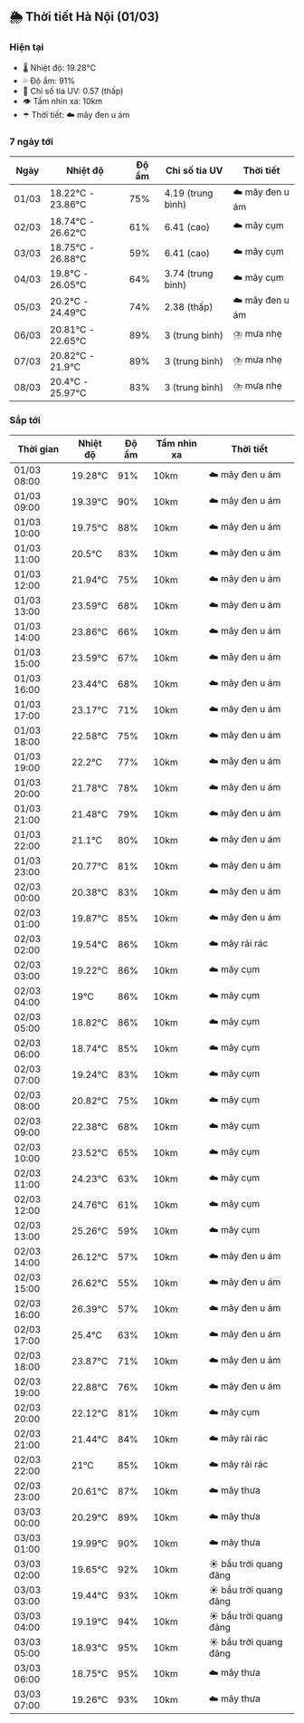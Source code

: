 ## 🌦️ Thời tiết Hà Nội (01/03)

### Hiện tại

- 🌡️ Nhiệt độ: 19.28℃
- 💦 Độ ẩm: 91%
- 🌟 Chỉ số tia UV: 0.57 (thấp)
- 👁️ Tầm nhìn xa: 10km
- ☂️ Thời tiết: ☁️ mây đen u ám

### 7 ngày tới

| Ngày | Nhiệt độ | Độ ẩm | Chỉ số tia UV | Thời tiết |
| --- | --- | --- | --- | --- |
| 01/03 | 18.22℃ - 23.86℃ | 75% | 4.19 (trung bình) | ☁️ mây đen u ám |
| 02/03 | 18.74℃ - 26.62℃ | 61% | 6.41 (cao) | ☁️ mây cụm |
| 03/03 | 18.75℃ - 26.88℃ | 59% | 6.41 (cao) | ☁️ mây cụm |
| 04/03 | 19.8℃ - 26.05℃ | 64% | 3.74 (trung bình) | ☁️ mây cụm |
| 05/03 | 20.2℃ - 24.49℃ | 74% | 2.38 (thấp) | ☁️ mây đen u ám |
| 06/03 | 20.81℃ - 22.65℃ | 89% | 3 (trung bình) | ⛈️ mưa nhẹ |
| 07/03 | 20.82℃ - 21.9℃ | 89% | 3 (trung bình) | ⛈️ mưa nhẹ |
| 08/03 | 20.4℃ - 25.97℃ | 83% | 3 (trung bình) | ⛈️ mưa nhẹ |

### Sắp tới

| Thời gian | Nhiệt độ | Độ ẩm | Tầm nhìn xa | Thời tiết |
| --- | --- | --- | --- | --- |
| 01/03 08:00 | 19.28℃ | 91% | 10km | ☁️ mây đen u ám |
| 01/03 09:00 | 19.39℃ | 90% | 10km | ☁️ mây đen u ám |
| 01/03 10:00 | 19.75℃ | 88% | 10km | ☁️ mây đen u ám |
| 01/03 11:00 | 20.5℃ | 83% | 10km | ☁️ mây đen u ám |
| 01/03 12:00 | 21.94℃ | 75% | 10km | ☁️ mây đen u ám |
| 01/03 13:00 | 23.59℃ | 68% | 10km | ☁️ mây đen u ám |
| 01/03 14:00 | 23.86℃ | 66% | 10km | ☁️ mây đen u ám |
| 01/03 15:00 | 23.59℃ | 67% | 10km | ☁️ mây đen u ám |
| 01/03 16:00 | 23.44℃ | 68% | 10km | ☁️ mây đen u ám |
| 01/03 17:00 | 23.17℃ | 71% | 10km | ☁️ mây đen u ám |
| 01/03 18:00 | 22.58℃ | 75% | 10km | ☁️ mây đen u ám |
| 01/03 19:00 | 22.2℃ | 77% | 10km | ☁️ mây đen u ám |
| 01/03 20:00 | 21.78℃ | 78% | 10km | ☁️ mây đen u ám |
| 01/03 21:00 | 21.48℃ | 79% | 10km | ☁️ mây đen u ám |
| 01/03 22:00 | 21.1℃ | 80% | 10km | ☁️ mây đen u ám |
| 01/03 23:00 | 20.77℃ | 81% | 10km | ☁️ mây đen u ám |
| 02/03 00:00 | 20.38℃ | 83% | 10km | ☁️ mây đen u ám |
| 02/03 01:00 | 19.87℃ | 85% | 10km | ☁️ mây đen u ám |
| 02/03 02:00 | 19.54℃ | 86% | 10km | ☁️ mây rải rác |
| 02/03 03:00 | 19.22℃ | 86% | 10km | ☁️ mây cụm |
| 02/03 04:00 | 19℃ | 86% | 10km | ☁️ mây cụm |
| 02/03 05:00 | 18.82℃ | 86% | 10km | ☁️ mây cụm |
| 02/03 06:00 | 18.74℃ | 85% | 10km | ☁️ mây cụm |
| 02/03 07:00 | 19.24℃ | 83% | 10km | ☁️ mây cụm |
| 02/03 08:00 | 20.82℃ | 75% | 10km | ☁️ mây cụm |
| 02/03 09:00 | 22.38℃ | 68% | 10km | ☁️ mây cụm |
| 02/03 10:00 | 23.52℃ | 65% | 10km | ☁️ mây cụm |
| 02/03 11:00 | 24.23℃ | 63% | 10km | ☁️ mây cụm |
| 02/03 12:00 | 24.76℃ | 61% | 10km | ☁️ mây cụm |
| 02/03 13:00 | 25.26℃ | 59% | 10km | ☁️ mây cụm |
| 02/03 14:00 | 26.12℃ | 57% | 10km | ☁️ mây đen u ám |
| 02/03 15:00 | 26.62℃ | 55% | 10km | ☁️ mây đen u ám |
| 02/03 16:00 | 26.39℃ | 57% | 10km | ☁️ mây đen u ám |
| 02/03 17:00 | 25.4℃ | 63% | 10km | ☁️ mây đen u ám |
| 02/03 18:00 | 23.87℃ | 71% | 10km | ☁️ mây đen u ám |
| 02/03 19:00 | 22.88℃ | 76% | 10km | ☁️ mây đen u ám |
| 02/03 20:00 | 22.12℃ | 81% | 10km | ☁️ mây cụm |
| 02/03 21:00 | 21.44℃ | 84% | 10km | ☁️ mây rải rác |
| 02/03 22:00 | 21℃ | 85% | 10km | ☁️ mây rải rác |
| 02/03 23:00 | 20.61℃ | 87% | 10km | ☁️ mây thưa |
| 03/03 00:00 | 20.29℃ | 89% | 10km | ☁️ mây thưa |
| 03/03 01:00 | 19.99℃ | 90% | 10km | ☁️ mây thưa |
| 03/03 02:00 | 19.65℃ | 92% | 10km | ☀️ bầu trời quang đãng |
| 03/03 03:00 | 19.44℃ | 93% | 10km | ☀️ bầu trời quang đãng |
| 03/03 04:00 | 19.19℃ | 94% | 10km | ☀️ bầu trời quang đãng |
| 03/03 05:00 | 18.93℃ | 95% | 10km | ☀️ bầu trời quang đãng |
| 03/03 06:00 | 18.75℃ | 95% | 10km | ☁️ mây thưa |
| 03/03 07:00 | 19.26℃ | 93% | 10km | ☁️ mây thưa |
